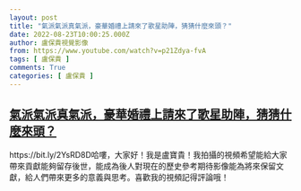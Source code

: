 ```yaml
---
layout: post
title: "氣派氣派真氣派，豪華婚禮上請來了歌星助陣，猜猜什麼來頭？"
date: 2022-08-23T10:00:25.000Z
author: 盧保貴視覺影像
from: https://www.youtube.com/watch?v=p21Zdya-fvA
tags: [ 盧保貴 ]
comments: True
categories: [ 盧保貴 ]
---
```

<!--1661248825000-->
[氣派氣派真氣派，豪華婚禮上請來了歌星助陣，猜猜什麼來頭？](https://www.youtube.com/watch?v=p21Zdya-fvA)
------

<div>
https://bit.ly/2YsRD8D哈嘍，大家好！我是盧寶貴！我拍攝的視頻希望能給大家帶來貢獻能夠留存後世，能成為後人對現在的歷史參考期待影像能為將來保留文獻，給人們帶來更多的意義與思考。喜歡我的視頻記得評論哦！
</div>

